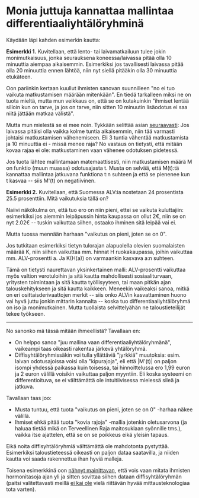 # Monia juttuja kannattaa mallintaa differentiaaliyhtälöryhminä

Käydään läpi kahden esimerkin kautta:

**Esimerkki 1.** Kuvitellaan, että lento- tai laivamatkailuun tulee jokin monimutkaisuus, jonka seurauksena koneessa/laivassa pitää olla 10 minuuttia aiempaa aikaisemmin. Esimerkiksi jos tavallisesti laivassa pitää olla 20 minuuttia ennen lähtöä, niin nyt siellä pitääkin olla 30 minuuttia etukäteen.

Oon pariinkin kertaan kuullut ihmisten sanovan suunnilleen "no ei tuo vaikuta matkustamisen määrään mitenkään". En tiedä tarkalleen miksi ne on tuota mieltä, mutta mun veikkaus on, että se on kutakuinkin "ihmiset lentää silloin kun on tarve, ja jos on tarve, niin sitten 10 minuutin lisäodotus ei saa niitä jättään matkaa välistä".

Mutta mun mielestä se ei mee noin. Tykkään selittää asian [seuraavasti](/epi/insentiivit/): Jos laivassa pitäisi olla vaikka kolme tuntia aikaisemmin, niin tää varmasti johtaisi matkustamisen vähenemiseen. Eli 3 tuntia vähentää matkustamista ja 10 minuuttia ei - missä menee raja? No vastaus on tietysti, että mitään kovaa rajaa ei ole: matkustaminen vaan vähenee odotuksen pidetessä.

Jos tuota lähtee mallintamaan matemaattisesti, niin matkustamisen määrä M on funktio (muun muassa) odotusajasta t. Musta on selvää, että M(t):tä kannattaa mallintaa jatkuvana funktiona t:n suhteen ja että se pienenee kun t kasvaa -- siis M'(t) on negatiivinen.

**Esimerkki 2.** Kuvitellaan, että Suomessa ALV:ia nostetaan 24 prosentista 25.5 prosenttiin. Mitä vaikutuksia tällä on?

Naiivi näkökulma on, että tuo ero on niin pieni, ettei se vaikuta kuluttajiin: esimerkiksi jos aiemmin leipäpussin hinta kaupassa on ollut 2€, niin se on nyt 2.02€ -- tuskin vaikuttaa siihen, ostaako ihminen sitä leipää vai ei.

Mutta tuossa mennään harhaan "vaikutus on pieni, joten se on 0".

Jos tutkitaan esimerkiksi tietyn tulorajan alapuolella olevien suomalaisten määrää K, niin siihen vaikuttaa mm. hinnat H ruokakaupassa, joihin vaikuttaa mm. ALV-prosentti a. Ja K(H(a)) on varmaankin kasvava a:n suhteen.

Tämä on tietysti naurettavan yksinkertainen malli: ALV-prosentti vaikuttaa myös valtion verotuloihin ja sitä kautta mahdollisesti sosiaaliturvaan, yritysten toimintaan ja sitä kautta työllisyyteen, tai maan pitkän ajan talouskehitykseen ja sitä kautta kaikkeen. Meneekin vaikeaksi sanoa, mitkä on eri osittaisderivaattojen merkit -- siis onko ALVin kasvattaminen huono vai hyvä juttu jonkin mittarin kannalta -- koska tuo differentiaaliyhtälöryhmä on iso ja monimutkainen. Mutta tuollaista selvittelyähän ne taloustieteilijät tekee työkseen.

---

No sanonko mä tässä mitään ihmeellistä? Tavallaan en:

- On helppo sanoa "juu mallina vaan differentiaaliyhtälöryhmänä", vaikeampi taas oikeasti rakentaa järkevä yhtälöryhmä.
- Diffisyhtälöryhmissäkin voi tulla yllättäviä "jyrkkiä" muutoksia: esim. laivan odotusajoissa voisi olla "kipurajoja", eli että \|M'(t)\| on paljon isompi yhdessä paikassa kuin toisessa, tai hinnoittelussa ero 1,99 euron ja 2 euron välillä voisikin vaikuttaa paljon myyntiin. Eli koska systeemi on differentioituva, se ei välttämättä ole intuitiivisessa mielessä sileä ja jatkuva.

Tavallaan taas joo:

- Musta tuntuu, että tuota "vaikutus on pieni, joten se on 0" -harhaa näkee välillä.
- Ihmiset ehkä pitää tuota "kovia rajoja" -mallia jotenkin oletusarvona (ja haluaa tietää mikä on Terveellinen Raja maitosuklaan syönnille tms.), vaikka itse ajattelen, että se on se poikkeus eikä yleisin tapaus.

Eikä noita diffisyhtälöryhmiä välttämättä ole mahdotonta pystyttää. Esimerkiksi taloustieteessä oikeasti on paljon dataa saatavilla, ja niiden kautta voi saada rakennettua ihan hyviä malleja.

Toisena esimerkkinä oon [nähnyt mainittavan](https://www.lesswrong.com/posts/BhGSXuvTvEtYtJXBe/list-of-civilisational-inadequacy#hEgMHPkd8SBRGETRb), että vois vaan mitata ihmisten hormonitasoja ajan yli ja sitten sovittaa siihen dataan diffisyhtälöryhmän (paitsi valitettavasti meillä [ei kai ole](https://www.lesswrong.com/posts/BhGSXuvTvEtYtJXBe/list-of-civilisational-inadequacy#yBFfuEEHmjiDeYEy6) vielä riittävän hyvää mittausteknologiaa tota varten).
